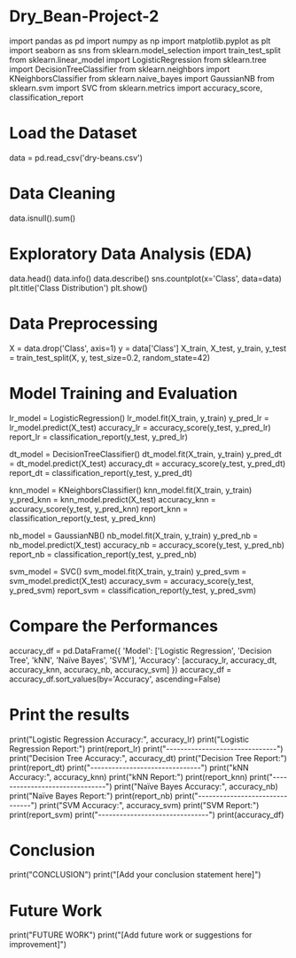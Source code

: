 # Dry_Bean-Project-2
import pandas as pd
import numpy as np
import matplotlib.pyplot as plt
import seaborn as sns
from sklearn.model_selection import train_test_split
from sklearn.linear_model import LogisticRegression
from sklearn.tree import DecisionTreeClassifier
from sklearn.neighbors import KNeighborsClassifier
from sklearn.naive_bayes import GaussianNB
from sklearn.svm import SVC
from sklearn.metrics import accuracy_score, classification_report

# Load the Dataset
data = pd.read_csv('dry-beans.csv')

# Data Cleaning
data.isnull().sum()

# Exploratory Data Analysis (EDA)
data.head()
data.info()
data.describe()
sns.countplot(x='Class', data=data)
plt.title('Class Distribution')
plt.show()

# Data Preprocessing
X = data.drop('Class', axis=1)
y = data['Class']
X_train, X_test, y_train, y_test = train_test_split(X, y, test_size=0.2, random_state=42)

# Model Training and Evaluation
lr_model = LogisticRegression()
lr_model.fit(X_train, y_train)
y_pred_lr = lr_model.predict(X_test)
accuracy_lr = accuracy_score(y_test, y_pred_lr)
report_lr = classification_report(y_test, y_pred_lr)

dt_model = DecisionTreeClassifier()
dt_model.fit(X_train, y_train)
y_pred_dt = dt_model.predict(X_test)
accuracy_dt = accuracy_score(y_test, y_pred_dt)
report_dt = classification_report(y_test, y_pred_dt)

knn_model = KNeighborsClassifier()
knn_model.fit(X_train, y_train)
y_pred_knn = knn_model.predict(X_test)
accuracy_knn = accuracy_score(y_test, y_pred_knn)
report_knn = classification_report(y_test, y_pred_knn)

nb_model = GaussianNB()
nb_model.fit(X_train, y_train)
y_pred_nb = nb_model.predict(X_test)
accuracy_nb = accuracy_score(y_test, y_pred_nb)
report_nb = classification_report(y_test, y_pred_nb)

svm_model = SVC()
svm_model.fit(X_train, y_train)
y_pred_svm = svm_model.predict(X_test)
accuracy_svm = accuracy_score(y_test, y_pred_svm)
report_svm = classification_report(y_test, y_pred_svm)

# Compare the Performances
accuracy_df = pd.DataFrame({
    'Model': ['Logistic Regression', 'Decision Tree', 'kNN', 'Naïve Bayes', 'SVM'],
    'Accuracy': [accuracy_lr, accuracy_dt, accuracy_knn, accuracy_nb, accuracy_svm]
})
accuracy_df = accuracy_df.sort_values(by='Accuracy', ascending=False)

# Print the results
print("Logistic Regression Accuracy:", accuracy_lr)
print("Logistic Regression Report:")
print(report_lr)
print("-------------------------------")
print("Decision Tree Accuracy:", accuracy_dt)
print("Decision Tree Report:")
print(report_dt)
print("-------------------------------")
print("kNN Accuracy:", accuracy_knn)
print("kNN Report:")
print(report_knn)
print("-------------------------------")
print("Naïve Bayes Accuracy:", accuracy_nb)
print("Naïve Bayes Report:")
print(report_nb)
print("-------------------------------")
print("SVM Accuracy:", accuracy_svm)
print("SVM Report:")
print(report_svm)
print("-------------------------------")
print(accuracy_df)

# Conclusion
print("CONCLUSION")
print("[Add your conclusion statement here]")

# Future Work
print("FUTURE WORK")
print("[Add future work or suggestions for improvement]")

